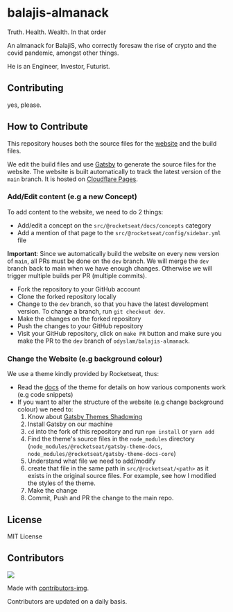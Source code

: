 # balajis-almanack
Truth. Health. Wealth. In that order

An almanack for BalajiS, who correctly foresaw the rise of crypto and the covid pandemic, amongst other things. 

He is an Engineer, Investor, Futurist. 


## Contributing

yes, please.

## How to Contribute

This repository houses both the source files for the [website](https://www.bestofbalaji.com/) and the build files.

We edit the build files and use [Gatsby](https://www.gatsbyjs.com/) to generate the source files for the website. The website is built automatically to track the latest version of the `main` branch. It is hosted on [Cloudflare Pages](https://pages.cloudflare.com/).

### Add/Edit content (e.g a new Concept)

To add content to the website, we need to do 2 things:
- Add/edit a concept on the `src/@rocketseat/docs/concepts` category
- Add a mention of that page to the `src/@rocketseat/config/sidebar.yml` file

**Important**:
Since we automatically build the website on every new version of `main`, all PRs must be done on the `dev` branch. We will merge the `dev` branch back to main when we have enough changes. Otherwise we will trigger multiple builds per PR (multiple commits). 

- Fork the repository to your GitHub account
- Clone the forked repository locally
- Change to the `dev` branch, so that you have the latest development version. To change a branch, run `git checkout dev`.
- Make the changes on the forked repository
- Push the changes to your GitHub repository
- Visit your GitHub repository, click on `make PR` button and make sure you make the PR to the `dev` branch of `odyslam/balajis-almanack`.

### Change the Website (e.g background colour)

We use a theme kindly provided by Rocketseat, thus:
- Read the [docs](https://rocketdocs.netlify.app/) of the theme for details on how various components work (e.g code snippets)
- If you want to alter the structure of the website (e.g change background colour) we need to:
  1. Know about [Gatsby Themes Shadowing](https://www.gatsbyjs.com/docs/how-to/plugins-and-themes/shadowing/)
  2. Install Gatsby on our machine
  3. `cd` into the fork of this repository and run `npm install` or `yarn add`
  4. Find the theme's source files in the `node_modules` directory (`node_modules/@rocketseat/gatsby-theme-docs`, `node_modules/@rocketseat/gatsby-theme-docs-core`)
  5. Understand what file we need to add/modify
  6. create that file in the same path in `src/@rocketseat/<path>` as it exists in the original source files. For example, see how I modified the styles of the theme. 
  7. Make the change
  8. Commit, Push and PR the change to the main repo.


## License

MIT License

## Contributors

<a href="https://github.com/OdysLam/balajis-almanack/graphs/contributors">
  <img src="https://contrib.rocks/image?repo=OdysLam/balajis-almanack" />
</a>

Made with [contributors-img](https://contrib.rocks). 

Contributors are updated on a daily basis.
